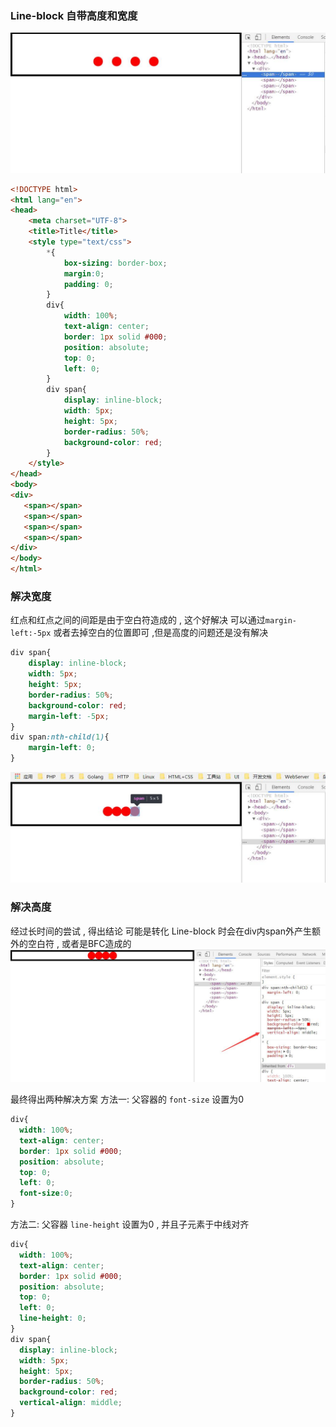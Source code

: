 ### Line-block 自带高度和宽度
![](/assets/line-block.jpg)
```html
<!DOCTYPE html>
<html lang="en">
<head>
    <meta charset="UTF-8">
    <title>Title</title>
    <style type="text/css">
        *{
            box-sizing: border-box;
            margin:0;
            padding: 0;
        }
        div{
            width: 100%;
            text-align: center;
            border: 1px solid #000;
            position: absolute;
            top: 0;
            left: 0;
        }
        div span{
            display: inline-block;
            width: 5px;
            height: 5px;
            border-radius: 50%;
            background-color: red;
        }
    </style>
</head>
<body>
<div>
   <span></span>
   <span></span>
   <span></span>
   <span></span>
</div>
</body>
</html>
```

### 解决宽度
红点和红点之间的间距是由于空白符造成的 , 这个好解决 可以通过`margin-left:-5px` 或者去掉空白的位置即可 ,但是高度的问题还是没有解决
```css
div span{
    display: inline-block;
    width: 5px;
    height: 5px;
    border-radius: 50%;
    background-color: red;
    margin-left: -5px;
}
div span:nth-child(1){
    margin-left: 0;
}
```
![](/assets/Line-block-height.jpg)

### 解决高度
经过长时间的尝试 , 得出结论 可能是转化 Line-block 时会在div内span外产生额外的空白符 , 或者是BFC造成的
![](/assets/Line-block-height-2.jpg)

最终得出两种解决方案
方法一: 父容器的 `font-size` 设置为0
```css
div{
  width: 100%;
  text-align: center;
  border: 1px solid #000;
  position: absolute;
  top: 0;
  left: 0;
  font-size:0;
}
```
方法二: 父容器 `line-height` 设置为0 , 并且子元素于中线对齐
```css
div{
  width: 100%;
  text-align: center;
  border: 1px solid #000;
  position: absolute;
  top: 0;
  left: 0;
  line-height: 0;
}
div span{
  display: inline-block;
  width: 5px;
  height: 5px;
  border-radius: 50%;
  background-color: red;
  vertical-align: middle;
}
```



